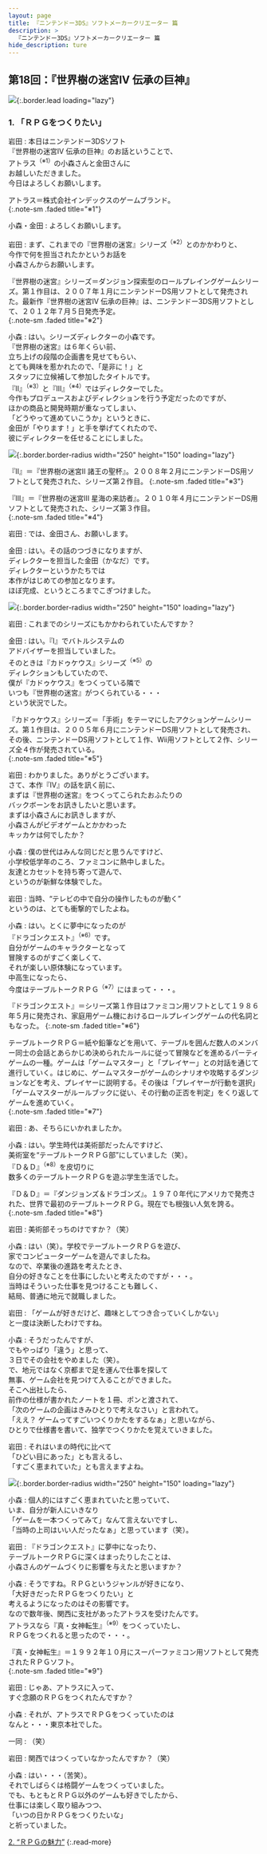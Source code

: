 ```yaml
---
layout: page
title: 『ニンテンドー3DS』ソフトメーカークリエーター 篇
description: >
  『ニンテンドー3DS』ソフトメーカークリエーター 篇
hide_description: ture
---
```


## 第18回：『世界樹の迷宮IV 伝承の巨神』

![](/others/interviews/jp/3ds/creators/vol1/img/mainvisual1.jpg){:.border.lead loading="lazy"}

### 1. 「ＲＰＧをつくりたい」

岩田
: 本日はニンテンドー3DSソフト<br>『世界樹の迷宮IV 伝承の巨神』のお話ということで、<br>アトラス<sup>（※1）</sup>の小森さんと金田さんに<br>お越しいただきました。<br>今日はよろしくお願いします。

アトラス＝株式会社インデックスのゲームブランド。              
{:.note-sm .faded title="※1"}

小森・金田
: よろしくお願いします。

岩田
: まず、これまでの『世界樹の迷宮』シリーズ<sup>（※2）</sup>とのかかわりと、<br>今作で何を担当されたかというお話を<br>小森さんからお願いします。

『世界樹の迷宮』シリーズ＝ダンジョン探索型のロールプレイングゲームシリーズ。第１作目は、２００７年１月にニンテンドーDS用ソフトとして発売された。最新作『世界樹の迷宮IV 伝承の巨神』は、ニンテンドー3DS用ソフトとして、２０１２年７月５日発売予定。              
{:.note-sm .faded title="※2"}

小森
: はい。シリーズディレクターの小森です。<br>『世界樹の迷宮』は６年くらい前、<br>立ち上げの段階の企画書を見せてもらい、<br>とても興味を惹かれたので、「是非に！」と<br>スタッフに立候補して参加したタイトルです。<br>『II』<sup>（※3）</sup>と『III』<sup>（※4）</sup>ではディレクターでした。<br>今作もプロデュースおよびディレクションを行う予定だったのですが、<br>ほかの商品と開発時期が重なってしまい、<br>「どうやって進めていこうか」というときに、<br>金田が「やります！」と手を挙げてくれたので、<br>彼にディレクターを任せることにしました。

![](/others/interviews/jp/3ds/creators/vol1/img/photo1.jpg){:.border.border-radius width="250" height="150" loading="lazy"}

『II』＝『世界樹の迷宮II 諸王の聖杯』。２００８年２月にニンテンドーDS用ソフトとして発売された、シリーズ第２作目。
{:.note-sm .faded title="※3"}

『III』＝『世界樹の迷宮III 星海の来訪者』。２０１０年４月にニンテンドーDS用ソフトとして発売された、シリーズ第３作目。              
{:.note-sm .faded title="※4"}

岩田
: では、金田さん、お願いします。

金田
: はい。その話のつづきになりますが、<br>ディレクターを担当した金田（かなだ）です。<br>ディレクターというかたちでは<br>本作がはじめての参加となります。<br>ほぼ完成、というところまでこぎつけました。

![](/others/interviews/jp/3ds/creators/vol1/img/photo2.jpg){:.border.border-radius width="250" height="150" loading="lazy"}

岩田
: これまでのシリーズにもかかわられていたんですか？

金田
: はい。『I』でバトルシステムの<br>アドバイザーを担当していました。<br>そのときは『カドゥケウス』シリーズ<sup>（※5）</sup>の<br>ディレクションもしていたので、<br>僕が『カドゥケウス』をつくっている隣で<br>いつも『世界樹の迷宮』がつくられている・・・<br>という状況でした。

『カドゥケウス』シリーズ＝「手術」をテーマにしたアクションゲームシリーズ。第１作目は、２００５年６月にニンテンドーDS用ソフトとして発売され、その後、ニンテンドーDS用ソフトとして１作、Wii用ソフトとして２作、シリーズ全４作が発売されている。              
{:.note-sm .faded title="※5"}

岩田
: わかりました。ありがとうございます。<br>さて、本作『IV』の話を訊く前に、<br>まずは『世界樹の迷宮』をつくってこられたおふたりの<br>バックボーンをお訊きしたいと思います。<br>まずは小森さんにお訊きしますが、<br>小森さんがビデオゲームとかかわった<br>キッカケは何でしたか？

小森
: 僕の世代はみんな同じだと思うんですけど、<br>小学校低学年のころ、ファミコンに熱中しました。<br>友達とカセットを持ち寄って遊んで、<br>というのが新鮮な体験でした。

岩田
: 当時、“テレビの中で自分の操作したものが動く”<br>というのは、とても衝撃的でしたよね。

小森
: はい。とくに夢中になったのが<br>『ドラゴンクエスト』<sup>（※6）</sup>です。<br>自分がゲームのキャラクターとなって<br>冒険するのがすごく楽しくて、<br>それが楽しい原体験になっています。<br>中高生になったら、<br>今度はテーブルトークＲＰＧ<sup>（※7）</sup>にはまって・・・。

『ドラゴンクエスト』＝シリーズ第１作目はファミコン用ソフトとして１９８６年５月に発売され、家庭用ゲーム機におけるロールプレイングゲームの代名詞ともなった。
{:.note-sm .faded title="※6"}

テーブルトークＲＰＧ＝紙や鉛筆などを用いて、テーブルを囲んだ数人のメンバー同士の会話とあらかじめ決められたルールに従って冒険などを進めるパーティゲームの一種。ゲームは「ゲームマスター」と「プレイヤー」との対話を通じて進行していく。はじめに、ゲームマスターがゲームのシナリオや攻略するダンジョンなどを考え、プレイヤーに説明する。その後は「プレイヤーが行動を選択」「ゲームマスターがルールブックに従い、その行動の正否を判定」をくり返してゲームを進めていく。              
{:.note-sm .faded title="※7"}

岩田
: あ、そちらにいかれましたか。

小森
: はい。学生時代は美術部だったんですけど、<br>美術室を“テーブルトークＲＰＧ部”にしていました（笑）。<br>『Ｄ＆Ｄ』<sup>（※8）</sup>を皮切りに<br>数多くのテーブルトークＲＰＧを遊ぶ学生生活でした。

『Ｄ＆Ｄ』＝『ダンジョンズ＆ドラゴンズ』。１９７０年代にアメリカで発売された、世界で最初のテーブルトークＲＰＧ。現在でも根強い人気を誇る。              
{:.note-sm .faded title="※8"}

岩田
: 美術部そっちのけですか？（笑）

小森
: はい（笑）。学校でテーブルトークＲＰＧを遊び、<br>家でコンピューターゲームを遊んでましたね。<br>なので、卒業後の進路を考えたとき、<br>自分の好きなことを仕事にしたいと考えたのですが・・・。<br>当時はそういった仕事を見つけることも難しく、<br>結局、普通に地元で就職しました。

岩田
: 「ゲームが好きだけど、趣味としてつき合っていくしかない」<br>と一度は決断したわけですね。

小森
: そうだったんですが、<br>でもやっぱり「違う」と思って、<br>３日でその会社をやめました（笑）。<br>で、地元ではなく京都まで足を運んで仕事を探して<br>無事、ゲーム会社を見つけて入ることができました。<br>そこへ出社したら、<br>前作の仕様が書かれたノートを１冊、ポンと渡されて、<br>「次のゲームの企画はきみひとりで考えなさい」と言われて。<br>「ええ？ ゲームってすごいつくりかたをするなぁ」と思いながら、<br>ひとりで仕様書を書いて、独学でつくりかたを覚えていきました。

岩田
: それはいまの時代に比べて<br>「ひどい目にあった」とも言えるし、<br>「すごく恵まれていた」とも言えますよね。

![](/others/interviews/jp/3ds/creators/vol1/img/photo4.jpg){:.border.border-radius width="250" height="150" loading="lazy"}

小森
: 個人的にはすごく恵まれていたと思っていて、<br>いま、自分が新人にいきなり<br>「ゲームを一本つくってみて」なんて言えないですし、<br>「当時の上司はいい人だったなぁ」と思っています（笑）。

岩田
: 『ドラゴンクエスト』に夢中になったり、<br>テーブルトークＲＰＧに深くはまったりしたことは、<br>小森さんのゲームづくりに影響を与えたと思いますか？

小森
: そうですね。ＲＰＧというジャンルが好きになり、<br>「大好きだったＲＰＧをつくりたい」と<br>考えるようになったのはその影響です。<br>なので数年後、関西に支社があったアトラスを受けたんです。<br>アトラスなら『真・女神転生』<sup>（※9）</sup>をつくっていたし、<br>ＲＰＧをつくれると思ったので・・・。

『真・女神転生』＝１９９２年１０月にスーパーファミコン用ソフトとして発売されたＲＰＧソフト。              
{:.note-sm .faded title="※9"}

岩田
: じゃあ、アトラスに入って、<br>すぐ念願のＲＰＧをつくれたんですか？

小森
: それが、アトラスでＲＰＧをつくっていたのは<br>なんと・・・東京本社でした。

一同
: （笑）

岩田
: 関西ではつくっていなかったんですか？（笑）

小森
: はい・・・（苦笑）。<br>それでしばらくは格闘ゲームをつくっていました。<br>でも、もともとＲＰＧ以外のゲームも好きでしたから、<br>仕事には楽しく取り組みつつ、<br>「いつの日かＲＰＧをつくりたいな」<br>と祈っていました。

[2. “ＲＰＧの魅力”](2.md)
{:.read-more}

